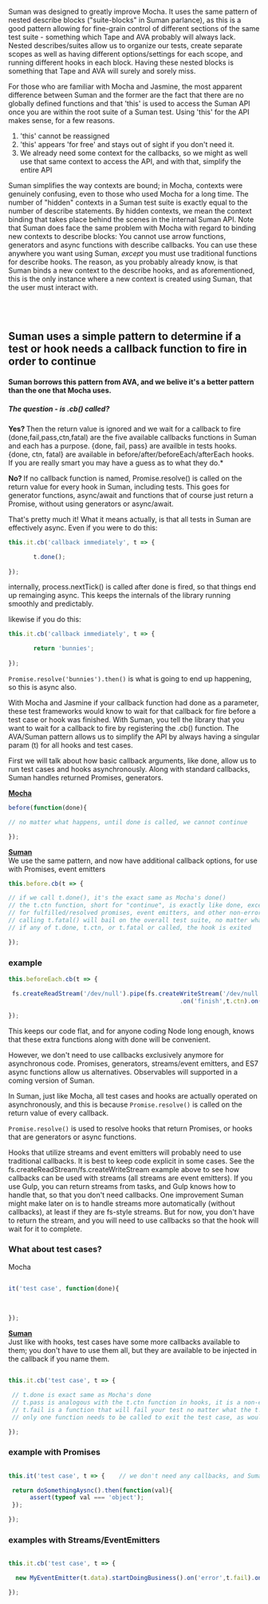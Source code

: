 

Suman was designed to greatly improve Mocha. It uses the same pattern of nested describe blocks ("suite-blocks" in Suman parlance), as this is a good pattern
allowing for fine-grain control of different sections of the same test suite - something which Tape and AVA probably will always lack.
Nested describes/suites allow us to organize our tests, create separate scopes as well as having different options/settings for each scope, and running different hooks in each block. 
Having these nested blocks is something that Tape and AVA will surely and sorely miss.

For those who are familiar with Mocha and Jasmine, the most apparent difference between Suman and the former are the fact that there are no 
globally defined functions and that 'this' is used to access the Suman API once you are within the root suite of a Suman test.
Using 'this' for the API makes sense, for a few reasons.

1. 'this' cannot be reassigned
2. 'this' appears 'for free' and stays out of sight if you don't need it.
3.  We already need some context for the callbacks, so we might as well use that same context to access the API, and with that, simplify the entire API


Suman simplifies the way contexts are bound; in Mocha, contexts were genuinely confusing, even to those who used Mocha for a long time. 
The number of "hidden" contexts in a Suman test suite is exactly equal to the number of describe statements. By hidden contexts,
we mean the context binding that takes place behind the scenes in the internal Suman API. 
Note that Suman does face the same problem with Mocha with regard to binding new contexts to describe blocks: 
You cannot use arrow functions, generators and async functions with describe callbacks. You can use these anywhere you want using Suman,
*except* you must use traditional functions for describe hooks. The reason, as you probably already know, is that Suman binds a new context to the describe hooks,
and as aforementioned, this is the only instance where a new context is created using Suman, that the user must interact with.

<br>
<br>

##  Suman uses a simple pattern to determine if a test or hook needs a callback function to fire in order to continue 

####  Suman borrows this pattern from AVA, and we belive it's a better pattern than the one that Mocha uses.

##### The question - is .cb() called?

<b> Yes? </b> Then the return value is ignored and we wait for a callback to fire (done,fail,pass,ctn,fatal) are the five available callbacks functions
in Suman and each has a purpose. {done, fail, pass} are availble in tests hooks. {done, ctn, fatal} are available in
before/after/beforeEach/afterEach hooks. If you are really smart you may have a guess as to what they do.*

<b>No?  </b> If no callback function is named, Promise.resolve() is called on the return value for every hook in Suman, including tests.
This goes for generator functions, async/await and functions that of course just return a Promise, without using generators or async/await.


That's pretty much it! What it means actually, is that all tests in Suman are effectively async. Even if you were to do this:

```js
this.it.cb('callback immediately', t => {

       t.done();
       
});
```

internally, process.nextTick() is called after done is fired, so that things end up remainging async. This keeps the internals of the library
running smoothly and predictably.

likewise if you do this:

```js
this.it.cb('callback immediately', t => {

       return 'bunnies';
       
});
```

```Promise.resolve('bunnies').then()``` is what is going to end up happening, so this is async also.


With Mocha and Jasmine if your callback function had done as a parameter, these test frameworks would know to wait 
for that callback for fire before a test case or hook was finished. With Suman, you tell the library that you want to wait for a callback to fire by registering the 
.cb() function. The AVA/Suman pattern allows us to simplify the API by always having a singular param (t) for all hooks and test cases. 

First we will talk about how basic callback arguments, like done, allow us to run test cases and hooks asynchronously. Along with standard callbacks,
Suman handles returned Promises, generators.


<u><b>Mocha</b></u>

```js
before(function(done){

// no matter what happens, until done is called, we cannot continue

});
```

<u><b>Suman</b></u><br>
We use the same pattern, and now have additional callback options, for use with Promises, event emitters

```js
this.before.cb(t => {

// if we call t.done(), it's the exact same as Mocha's done()
// the t.ctn function, short for "continue", is exactly like done, except it's not an error-first callback, which is useful 
// for fulfilled/resolved promises, event emitters, and other non-error first callbacks 
// calling t.fatal() will bail on the overall test suite, no matter what arguments are passed to it, so this is a programmatic way to bail
// if any of t.done, t.ctn, or t.fatal or called, the hook is exited

});
```

### example

```js
this.beforeEach.cb(t => {

 fs.createReadStream('/dev/null').pipe(fs.createWriteStream('/dev/null'))
                                                .on('finish',t.ctn).on('error', t.fatal);

});
```
 
This keeps our code flat, and for anyone coding Node long enough, knows that these extra functions
along with done will be convenient.

However, we don't need to use callbacks exclusively anymore for asynchronous code.
Promises, generators, streams/event emitters, and ES7 async functions allow us alternatives.
Observables will supported in a coming version of Suman.

In Suman, just like Mocha, all test cases and hooks are actually operated on asynchronously, and this is because
```Promise.resolve()``` is called on the return value of every callback.

```Promise.resolve()``` is used to resolve hooks that return Promises, or hooks that are generators or async functions.

Hooks that utilize streams and event emitters will probably need to use traditional callbacks. It is best to keep code
explicit in some cases. See the fs.createReadStream/fs.createWriteStream example above to see how callbacks can be used
with streams (all streams are event emitters). If you use Gulp, you can return streams from tasks, and Gulp knows how to handle that,
so that you don't need callbacks. One improvement Suman might make later on is to handle streams more automatically (without callbacks), at least 
if they are fs-style streams. But for now, you don't have to return the stream, and you will need to use callbacks so that the hook
will wait for it to complete.



### What about test cases?


Mocha

```js

it('test case', function(done){  
    
     
 
});
```

<u><b>Suman</b></u><br>
Just like with hooks, test cases have some more callbacks available to them; you don't have to use them all,
but they are available to be injected in the callback if you name them.

```js

this.it.cb('test case', t => {  

 // t.done is exact same as Mocha's done
 // t.pass is analogous with the t.ctn function in hooks, it is a non-error-first callback
 // t.fail is a function that will fail your test no matter what the t.fail function is passed
 // only one function needs to be called to exit the test case, as would be expected

});
```

### example with Promises


```js

this.it('test case', t => {    // we don't need any callbacks, and Suman handles thrown errors inside Promises properly

 return doSomethingAysnc().then(function(val){
      assert(typeof val === 'object');
 });

});
```


### examples with Streams/EventEmitters

```js

this.it.cb('test case', t => {    

  new MyEventEmitter(t.data).startDoingBusiness().on('error',t.fail).on('success',t.pass);

});
```





